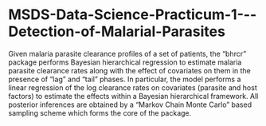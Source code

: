 # MSDS-Data-Science-Practicum-1---Detection-of-Malarial-Parasites
Given malaria parasite clearance profiles of a set of patients, the “bhrcr” package performs Bayesian hierarchical regression to estimate malaria parasite clearance rates along with the effect of covariates on them in the presence of “lag” and “tail” phases. In particular, the model performs a linear regression of the log clearance rates on covariates (parasite and host factors) to estimate the effects within a Bayesian hierarchical framework. All posterior inferences are obtained by a “Markov Chain Monte Carlo” based sampling scheme which forms the core of the package.
